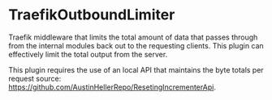 # TraefikOutboundLimiter
Traefik middleware that limits the total amount of data that passes through from the internal modules back out to the requesting clients. This plugin can effectively limit the total output from the server.

This plugin requires the use of an local API that maintains the byte totals per request source: https://github.com/AustinHellerRepo/ResetingIncrementerApi.
